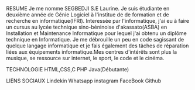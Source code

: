 RESUME
Je me nomme SEGBEDJI S.E Laurine. Je suis étudiante en deuxième année de Génie Logiciel à l'institue de
de formation et de recherche en informatique(IFRI).
Interessée par l'informatique, j'ai eu à faire un cursus au lycée technique sino-béninoise d'akassato(ASBA)
en Installation et Maintenance Informatique pour lequel j'ai obtenu un diplôme technique en Informatique.
Je me débrouille un peu en code sagissant de quelque langage informatique et je fais également des tâches de
réparation liées aux équipements informatique.Mes centres d'intérêts sont plus la musique, se ressource 
sur internet, le sport, le code et le cinéma.


TECHNOLOGIE
HTML,CSS,C PHP Java(Débutante)

LIENS SOCIAUX
Lindekin
Whatsapp
instagram
FaceBook
Github
